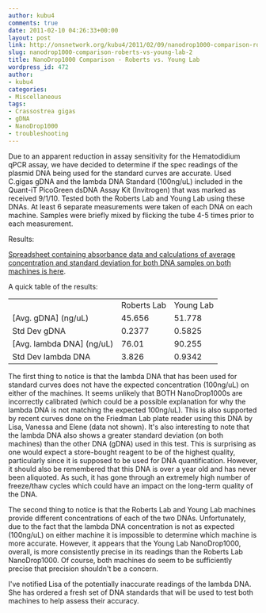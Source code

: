 ```yaml
---
author: kubu4
comments: true
date: 2011-02-10 04:26:33+00:00
layout: post
link: http://onsnetwork.org/kubu4/2011/02/09/nanodrop1000-comparison-roberts-vs-young-lab-2/
slug: nanodrop1000-comparison-roberts-vs-young-lab-2
title: NanoDrop1000 Comparison - Roberts vs. Young Lab
wordpress_id: 472
author:
- kubu4
categories:
- Miscellaneous
tags:
- Crassostrea gigas
- gDNA
- NanoDrop1000
- troubleshooting
---
```


Due to an apparent reduction in assay sensitivity for the Hematodidium qPCR assay, we have decided to determine if the spec readings of the plasmid DNA being used for the standard curves are accurate. Used C.gigas gDNA and the lambda DNA Standard (100ng/uL) included in the Quant-iT PicoGreen dsDNA Assay Kit (Invitrogen) that was marked as received 9/1/10. Tested both the Roberts Lab and Young Lab using these DNAs. At least 6 separate measurements were taken of each DNA on each machine. Samples were briefly mixed by flicking the tube 4-5 times prior to each measurement.

Results:

[Spreadsheet containing absorbance data and calculations of average concentration and standard deviation for both DNA samples on both machines is here](https://spreadsheets.google.com/ccc?hl=en&key=tdVXYq6kndQafj_JUX9_ymw&authkey=CPe7wowL&hl=en#gid=0).

A quick table of the results:

<table class="wiki_table mceItemTable" >
<tbody >
<tr >

<td >
</td>

<td >Roberts Lab
</td>

<td >Young Lab
</td>
</tr>
<tr >

<td >[Avg. gDNA] (ng/uL)
</td>

<td >45.656
</td>

<td >51.778
</td>
</tr>
<tr >

<td >Std Dev gDNA
</td>

<td >0.2377
</td>

<td >0.5825
</td>
</tr>
<tr >

<td >[Avg. lambda DNA] (ng/uL)
</td>

<td >76.01
</td>

<td >90.255
</td>
</tr>
<tr >

<td >Std Dev lambda DNA
</td>

<td >3.826
</td>

<td >0.9342
</td>
</tr>
</tbody>
</table>

The first thing to notice is that the lambda DNA that has been used for standard curves does not have the expected concentration (100ng/uL) on either of the machines. It seems unlikely that BOTH NanoDrop1000s are incorrectly calibrated (which could be a possible explanation for why the lambda DNA is not matching the expected 100ng/uL). This is also supported by recent curves done on the Friedman Lab plate reader using this DNA by Lisa, Vanessa and Elene (data not shown). It's also interesting to note that the lambda DNA also shows a greater standard deviation (on both machines) than the other DNA (gDNA) used in this test. This is surprising as one would expect a store-bought reagent to be of the highest quality, particularly since it is supposed to be used for DNA quantification. However, it should also be remembered that this DNA is over a year old and has never been aliquoted. As such, it has gone through an extremely high number of freeze/thaw cycles which could have an impact on the long-term quality of the DNA.

The second thing to notice is that the Roberts Lab and Young Lab machines provide different concentrations of each of the two DNAs. Unfortunately, due to the fact that the lambda DNA concentration is not as expected (100ng/uL) on either machine it is impossible to determine which machine is more accurate. However, it appears that the Young Lab NanoDrop1000, overall, is more consistently precise in its readings than the Roberts Lab NanoDrop1000. Of course, both machines do seem to be sufficiently precise that precision shouldn't be a concern.

I've notified Lisa of the potentially inaccurate readings of the lambda DNA. She has ordered a fresh set of DNA standards that will be used to test both machines to help assess their accuracy.
